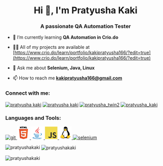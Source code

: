 <h1 align="center">Hi 👋, I'm Pratyusha Kaki</h1>
<h3 align="center">A passionate QA Automation Tester</h3>

- 🌱 I’m currently learning **QA Automation in Crio.do**

- 👨‍💻 All of my projects are available at [https://www.crio.do/learn/portfolio/kakipratyusha166/?edit=true](https://www.crio.do/learn/portfolio/kakipratyusha166/?edit=true)

- 💬 Ask me about **Selenium, Java, Linux**

- 📫 How to reach me **kakipratyusha166@gmail.com**

<h3 align="left">Connect with me:</h3>
<p align="left">
<a href="https://linkedin.com/in/pratyusha kaki" target="blank"><img align="center" src="https://raw.githubusercontent.com/rahuldkjain/github-profile-readme-generator/master/src/images/icons/Social/linked-in-alt.svg" alt="pratyusha kaki" height="30" width="40" /></a>
<a href="https://fb.com/pratyusha kaki" target="blank"><img align="center" src="https://raw.githubusercontent.com/rahuldkjain/github-profile-readme-generator/master/src/images/icons/Social/facebook.svg" alt="pratyusha kaki" height="30" width="40" /></a>
<a href="https://instagram.com/pratyusha_twin2" target="blank"><img align="center" src="https://raw.githubusercontent.com/rahuldkjain/github-profile-readme-generator/master/src/images/icons/Social/instagram.svg" alt="pratyusha_twin2" height="30" width="40" /></a>
<a href="https://www.leetcode.com/pratyusha_kaki" target="blank"><img align="center" src="https://raw.githubusercontent.com/rahuldkjain/github-profile-readme-generator/master/src/images/icons/Social/leet-code.svg" alt="pratyusha_kaki" height="30" width="40" /></a>
</p>

<h3 align="left">Languages and Tools:</h3>
<p align="left"> <a href="https://git-scm.com/" target="_blank" rel="noreferrer"> <img src="https://www.vectorlogo.zone/logos/git-scm/git-scm-icon.svg" alt="git" width="40" height="40"/> </a> <a href="https://www.w3.org/html/" target="_blank" rel="noreferrer"> <img src="https://raw.githubusercontent.com/devicons/devicon/master/icons/html5/html5-original-wordmark.svg" alt="html5" width="40" height="40"/> </a> <a href="https://www.java.com" target="_blank" rel="noreferrer"> <img src="https://raw.githubusercontent.com/devicons/devicon/master/icons/java/java-original.svg" alt="java" width="40" height="40"/> </a> <a href="https://developer.mozilla.org/en-US/docs/Web/JavaScript" target="_blank" rel="noreferrer"> <img src="https://raw.githubusercontent.com/devicons/devicon/master/icons/javascript/javascript-original.svg" alt="javascript" width="40" height="40"/> </a> <a href="https://www.linux.org/" target="_blank" rel="noreferrer"> <img src="https://raw.githubusercontent.com/devicons/devicon/master/icons/linux/linux-original.svg" alt="linux" width="40" height="40"/> </a> <a href="https://www.selenium.dev" target="_blank" rel="noreferrer"> <img src="https://raw.githubusercontent.com/detain/svg-logos/780f25886640cef088af994181646db2f6b1a3f8/svg/selenium-logo.svg" alt="selenium" width="40" height="40"/> </a> </p>

<p><img align="left" src="https://github-readme-stats.vercel.app/api/top-langs?username=pratyushakaki&show_icons=true&locale=en&layout=compact" alt="pratyushakaki" /></p>

<p>&nbsp;<img align="center" src="https://github-readme-stats.vercel.app/api?username=pratyushakaki&show_icons=true&locale=en" alt="pratyushakaki" /></p>

<p><img align="center" src="https://github-readme-streak-stats.herokuapp.com/?user=pratyushakaki&" alt="pratyushakaki" /></p>
